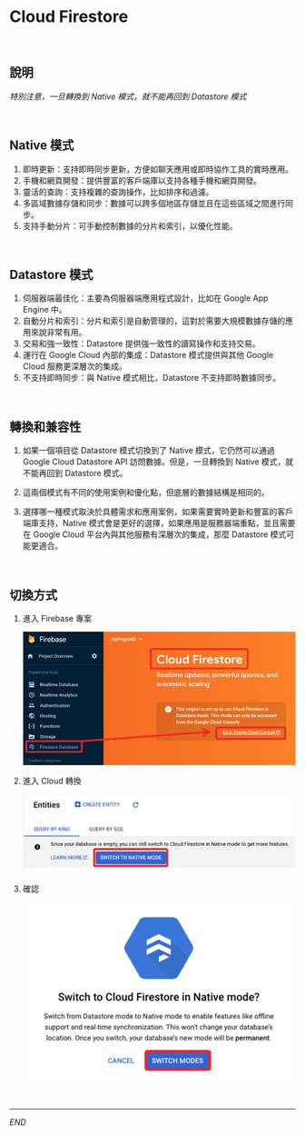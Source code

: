 # Cloud Firestore

<br>

## 說明

_特別注意，一旦轉換到 Native 模式，就不能再回到 Datastore 模式_

<br>

## Native 模式

1. 即時更新：支持即時同步更新，方便如聊天應用或即時協作工具的實時應用。
2. 手機和網頁開發：提供豐富的客戶端庫以支持各種手機和網頁開發。
3. 靈活的查詢：支持複雜的查詢操作，比如排序和過濾。
4. 多區域數據存儲和同步：數據可以跨多個地區存儲並且在這些區域之間進行同步。
5. 支持手動分片：可手動控制數據的分片和索引，以優化性能。

<br>

## Datastore 模式

1. 伺服器端最佳化：主要為伺服器端應用程式設計，比如在 Google App Engine 中。
2. 自動分片和索引：分片和索引是自動管理的，這對於需要大規模數據存儲的應用來說非常有用。
3. 交易和強一致性：Datastore 提供強一致性的讀寫操作和支持交易。
4. 運行在 Google Cloud 內部的集成：Datastore 模式提供與其他 Google Cloud 服務更深層次的集成。
5. 不支持即時同步：與 Native 模式相比，Datastore 不支持即時數據同步。

<br>

## 轉換和兼容性

1. 如果一個項目從 Datastore 模式切換到了 Native 模式，它仍然可以通過 Google Cloud Datastore API 訪問數據。但是，一旦轉換到 Native 模式，就不能再回到 Datastore 模式。

2. 這兩個模式有不同的使用案例和優化點，但底層的數據結構是相同的。

3. 選擇哪一種模式取決於具體需求和應用案例，如果需要實時更新和豐富的客戶端庫支持，Native 模式會是更好的選擇，如果應用是服務器端重點，並且需要在 Google Cloud 平台內與其他服務有深層次的集成，那麼 Datastore 模式可能更適合。

<br>


## 切換方式

1. 進入 Firebase 專案

    ![](images/img_01.png)

2. 進入 Cloud 轉換

    ![](images/img_02.png)

3. 確認

    ![](images/img_03.png)

<br>

---

_END_